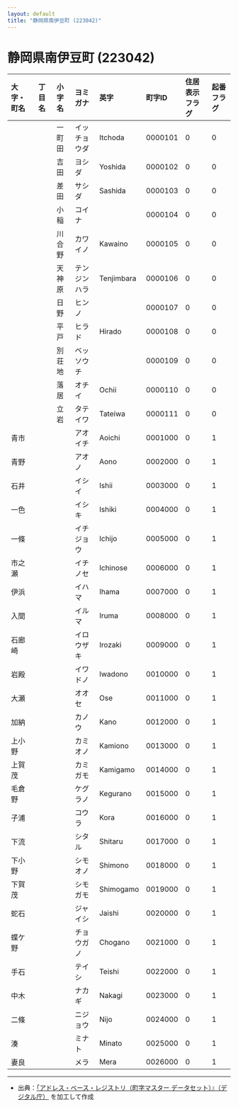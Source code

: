 ```yaml
---
layout: default
title: "静岡県南伊豆町 (223042)"
---
```


# 静岡県南伊豆町 (223042)

| 大字・町名 | 丁目名 | 小字名 | ヨミガナ | 英字 | 町字ID | 住居表示フラグ | 起番フラグ |
|:---|:---|:---|:---|:---|:---|:---|:---|
|  |  | 一町田 | イッチョウダ | Itchoda | 0000101 | 0 | 0 |
|  |  | 吉田 | ヨシダ | Yoshida | 0000102 | 0 | 0 |
|  |  | 差田 | サシダ | Sashida | 0000103 | 0 | 0 |
|  |  | 小稲 | コイナ |  | 0000104 | 0 | 0 |
|  |  | 川合野 | カワイノ | Kawaino | 0000105 | 0 | 0 |
|  |  | 天神原 | テンジンハラ | Tenjimbara | 0000106 | 0 | 0 |
|  |  | 日野 | ヒンノ |  | 0000107 | 0 | 0 |
|  |  | 平戸 | ヒラド | Hirado | 0000108 | 0 | 0 |
|  |  | 別荘地 | ベッソウチ |  | 0000109 | 0 | 0 |
|  |  | 落居 | オチイ | Ochii | 0000110 | 0 | 0 |
|  |  | 立岩 | タテイワ | Tateiwa | 0000111 | 0 | 0 |
| 青市 |  |  | アオイチ | Aoichi | 0001000 | 0 | 1 |
| 青野 |  |  | アオノ | Aono | 0002000 | 0 | 1 |
| 石井 |  |  | イシイ | Ishii | 0003000 | 0 | 1 |
| 一色 |  |  | イシキ | Ishiki | 0004000 | 0 | 1 |
| 一條 |  |  | イチジョウ | Ichijo | 0005000 | 0 | 1 |
| 市之瀬 |  |  | イチノセ | Ichinose | 0006000 | 0 | 1 |
| 伊浜 |  |  | イハマ | Ihama | 0007000 | 0 | 1 |
| 入間 |  |  | イルマ | Iruma | 0008000 | 0 | 1 |
| 石廊崎 |  |  | イロウザキ | Irozaki | 0009000 | 0 | 1 |
| 岩殿 |  |  | イワドノ | Iwadono | 0010000 | 0 | 1 |
| 大瀬 |  |  | オオセ | Ose | 0011000 | 0 | 1 |
| 加納 |  |  | カノウ | Kano | 0012000 | 0 | 1 |
| 上小野 |  |  | カミオノ | Kamiono | 0013000 | 0 | 1 |
| 上賀茂 |  |  | カミガモ | Kamigamo | 0014000 | 0 | 1 |
| 毛倉野 |  |  | ケグラノ | Kegurano | 0015000 | 0 | 1 |
| 子浦 |  |  | コウラ | Kora | 0016000 | 0 | 1 |
| 下流 |  |  | シタル | Shitaru | 0017000 | 0 | 1 |
| 下小野 |  |  | シモオノ | Shimono | 0018000 | 0 | 1 |
| 下賀茂 |  |  | シモガモ | Shimogamo | 0019000 | 0 | 1 |
| 蛇石 |  |  | ジャイシ | Jaishi | 0020000 | 0 | 1 |
| 蝶ケ野 |  |  | チョウガノ | Chogano | 0021000 | 0 | 1 |
| 手石 |  |  | テイシ | Teishi | 0022000 | 0 | 1 |
| 中木 |  |  | ナカギ | Nakagi | 0023000 | 0 | 1 |
| 二條 |  |  | ニジョウ | Nijo | 0024000 | 0 | 1 |
| 湊 |  |  | ミナト | Minato | 0025000 | 0 | 1 |
| 妻良 |  |  | メラ | Mera | 0026000 | 0 | 1 |

---

- 出典：[「アドレス・ベース・レジストリ（町字マスター データセット）』（デジタル庁）](https://www.digital.go.jp/policies/base_registry_address/) を加工して作成